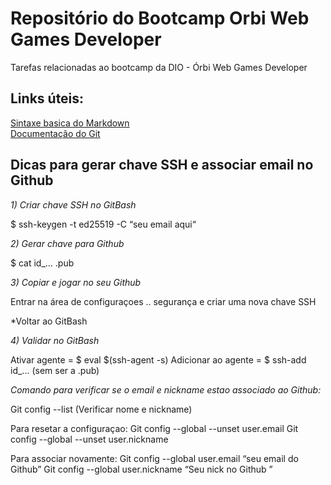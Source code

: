 # Repositório do Bootcamp Orbi Web Games Developer
Tarefas relacionadas ao bootcamp da DIO - Órbi Web Games Developer

## Links úteis:
[Sintaxe basica do Markdown](https://www.markdownguide.org/basic-syntax/)<br>
[Documentação do Git](https://git-scm.com/docs/git/pt_BR)

## Dicas para gerar chave SSH e associar email no Github

*1) Criar chave SSH no GitBash*

$ ssh-keygen -t ed25519 -C “seu email aqui“

*2) Gerar chave para Github*

$ cat id_...   .pub

*3) Copiar e jogar no seu Github*

Entrar na área de configuraçoes .. segurança e criar uma nova chave SSH

*Voltar ao GitBash

*4) Validar no GitBash*

Ativar agente = $ eval $(ssh-agent -s)
Adicionar ao agente = $ ssh-add id_... (sem ser a .pub)

*Comando para verificar se o email e nickname estao associado ao Github:*

Git config --list (Verificar nome e nickname)

Para resetar a configuraçao: Git config --global --unset user.email
                             Git config --global --unset user.nickname

Para associar novamente: Git config --global user.email “seu email do Github”
                         Git config --global user.nickname “Seu nick no Github ”

